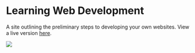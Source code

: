 # Learning Web Development
A site outlining the preliminary steps to developing your own websites. View a live version [here](https://aekari.github.io/Learning-Web-Development/).

![](https://i.imgur.com/xue2MJp.png)
